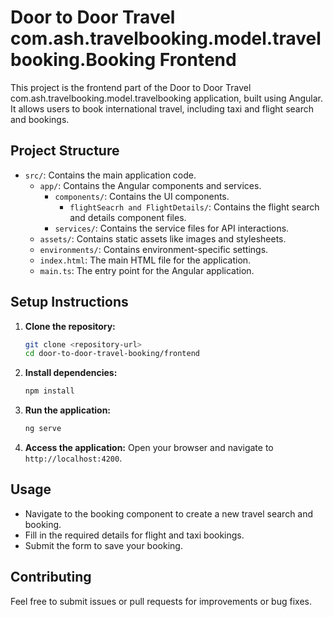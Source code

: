 # Door to Door Travel com.ash.travelbooking.model.travelbooking.Booking Frontend

This project is the frontend part of the Door to Door Travel com.ash.travelbooking.model.travelbooking application, built using Angular. It allows users to book international travel, including taxi and flight search and bookings.

## Project Structure

- `src/`: Contains the main application code.
  - `app/`: Contains the Angular components and services.
    - `components/`: Contains the UI components.
      - `flightSeacrh and FlightDetails/`: Contains the flight search and details component files.
    - `services/`: Contains the service files for API interactions.
  - `assets/`: Contains static assets like images and stylesheets.
  - `environments/`: Contains environment-specific settings.
  - `index.html`: The main HTML file for the application.
  - `main.ts`: The entry point for the Angular application.

## Setup Instructions

1. **Clone the repository:**
   ```bash
   git clone <repository-url>
   cd door-to-door-travel-booking/frontend
   ```

2. **Install dependencies:**
   ```bash
   npm install
   ```

3. **Run the application:**
   ```bash
   ng serve
   ```

4. **Access the application:**
   Open your browser and navigate to `http://localhost:4200`.

## Usage

- Navigate to the booking component to create a new travel search and booking.
- Fill in the required details for flight and taxi bookings.
- Submit the form to save your booking.

## Contributing

Feel free to submit issues or pull requests for improvements or bug fixes.
